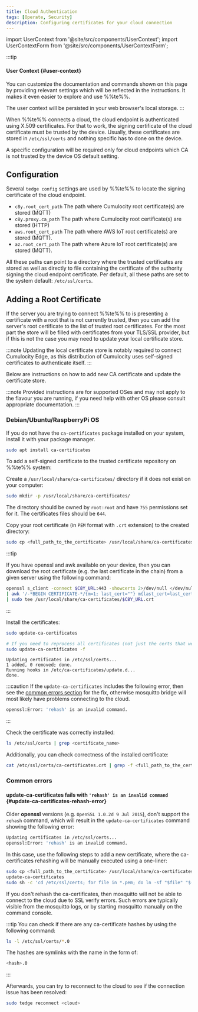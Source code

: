 ```yaml
---
title: Cloud Authentication
tags: [Operate, Security]
description: Configuring certificates for your cloud connection
---
```


import UserContext from '@site/src/components/UserContext';
import UserContextForm from '@site/src/components/UserContextForm';

:::tip
#### User Context {#user-context}

You can customize the documentation and commands shown on this page by providing relevant settings which will be reflected in the instructions. It makes it even easier to explore and use %%te%%.

<UserContextForm settings="DEVICE_ID,C8Y_URL,C8Y_USER" />

The user context will be persisted in your web browser's local storage.
:::

When %%te%% connects a cloud, the cloud endpoint is authenticated using X.509 certificates.
For that to work, the signing certificate of the cloud certificate must be trusted by the device.
Usually, these certificates are stored in `/etc/ssl/certs` and nothing specific has to done on the device.

A specific configuration will be required only for cloud endpoints which CA is not trusted by the device OS default setting.

## Configuration

Several `tedge config` settings are used by %%te%% to locate the signing certificate of the cloud endpoint. 

- `c8y.root_cert_path`  The path where Cumulocity root certificate(s) are stored (MQTT)
- `c8y.proxy.ca_path`  The path where Cumulocity root certificate(s) are stored (HTTP)
- `aws.root_cert_path`  The path where AWS IoT root certificate(s) are stored (MQTT).
- `az.root_cert_path`  The path where Azure IoT root certificate(s) are stored (MQTT).

All these paths can point to a directory where the trusted certificates are stored
as well as directly to file containing the certificate of the authority signing the cloud endpoint certificate.
Per default, all these paths are set to the system default:  `/etc/ssl/certs`.

## Adding a Root Certificate

If the server you are trying to connect %%te%% to is presenting a certificate with a root that is not currently trusted,
then you can add the server's root certificate to the list of trusted root certificates.
For the most part the store will be filled with certificates from your TLS/SSL provider,
but if this is not the case you may need to update your local certificate store.

:::note
Updating the local certificate store is notably required to connect Cumulocity Edge,
as this distribution of Cumulocity uses self-signed certificates to authenticate itself.
:::

Below are instructions on how to add new CA certificate and update the certificate store.

:::note
Provided instructions are for supported OSes and may not apply to the flavour you are running,
if you need help with other OS please consult appropriate documentation.
:::

### Debian/Ubuntu/RaspberryPi OS

If you do not have the `ca-certificates` package installed on your system, install it with your package manager.

```sh
sudo apt install ca-certificates
```

To add a self-signed certificate to the trusted certificate repository on %%te%% system:

Create a `/usr/local/share/ca-certificates/` directory if it does not exist on your computer:

```sh
sudo mkdir -p /usr/local/share/ca-certificates/
```

The directory should be owned by `root:root` and have `755` permissions set for it. The certificates files should be `644`.

Copy your root certificate (in `PEM` format with `.crt` extension) to the created directory:

```sh
sudo cp <full_path_to_the_certificate> /usr/local/share/ca-certificates/
```

:::tip

If you have openssl and awk available on your device, then you can download the root certificate (e.g. the last certificate in the chain) from a given server using the following command:

<UserContext>

```sh
openssl s_client -connect $C8Y_URL:443 -showcerts 2>/dev/null </dev/null \
| awk '/-*BEGIN CERTIFICATE-*/{m=1; last_cert=""} m{last_cert=last_cert"\n"$0} m{if( /-*END CERTIFICATE-*/ ) m=0} END{ sub(/^\n/, "", last_cert); print last_cert}' \
| sudo tee /usr/local/share/ca-certificates/$C8Y_URL.crt
```

</UserContext>

:::

Install the certificates:

```sh
sudo update-ca-certificates

# If you need to reprocess all certificates (not just the certs that were added/removed) then use:
sudo update-ca-certificates -f
```

```text title="Output"
Updating certificates in /etc/ssl/certs...
1 added, 0 removed; done.
Running hooks in /etc/ca-certificates/update.d...
done.
```

:::caution
If the `update-ca-certificates` includes the following error, then see the [common errors section](#update-ca-certificates-rehash-error) for the fix, otherwise mosquitto bridge will most likely have problems connecting to the cloud.

```sh
openssl:Error: 'rehash' is an invalid command.
```
:::

Check the certificate was correctly installed:

```sh
ls /etc/ssl/certs | grep <certificate_name>
```

Additionally, you can check correctness of the installed certificate:

```sh
cat /etc/ssl/certs/ca-certificates.crt | grep -f <full_path_to_the_certificate>
```

### Common errors

#### update-ca-certificates fails with `'rehash' is an invalid command` {#update-ca-certificates-rehash-error}

Older **openssl** versions (e.g. `OpenSSL 1.0.2d 9 Jul 2015`), don't support the `rehash` command, which will result in the `update-ca-certificates` command showing the following error:

```sh
Updating certificates in /etc/ssl/certs...
openssl:Error: 'rehash' is an invalid command.
```

In this case, use the following steps to add a new certificate, where the ca-certificates rehashing will be manually executed using a one-liner:

```sh
sudo cp <full_path_to_the_certificate> /usr/local/share/ca-certificates/
update-ca-certificates
sudo sh -c 'cd /etc/ssl/certs; for file in *.pem; do ln -sf "$file" "$(openssl x509 -hash -noout -in "$file")".0; done'
```

If you don't rehash the ca-certificates, then mosquitto will not be able to connect to the cloud due to SSL verify errors. Such errors are typically visible from the mosquitto logs, or by starting mosquitto manually on the command console.

:::tip
You can check if there are any ca-certificate hashes by using the following command:

```sh
ls -l /etc/ssl/certs/*.0
```

The hashes are symlinks with the name in the form of: 

```sh
<hash>.0
```
:::

Afterwards, you can try to reconnect to the cloud to see if the connection issue has been resolved:

```sh
sudo tedge reconnect <cloud>
```

